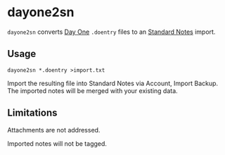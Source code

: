 # dayone2sn

`dayone2sn` converts [Day One](http://dayoneapp.com/) `.doentry` files to an [Standard Notes](https://standardnotes.org/) import.

## Usage

```
dayone2sn *.doentry >import.txt
```

Import the resulting file into Standard Notes via Account, Import Backup. The imported notes will be merged with your existing data.

## Limitations

Attachments are not addressed.

Imported notes will not be tagged.

